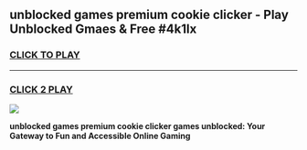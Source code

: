 
## unblocked games premium cookie clicker - Play Unblocked Gmaes & Free #4k1lx
<h3>
<a href="https://news.freeplayer.one?title=unblocked_games_premium_cookie_clicker&ref=24F">CLICK TO PLAY</a></h3>
<hr>

<h3>
<a href="https://news.freeplayer.one?title=unblocked_games_premium_cookie_clicker&ref=24F">CLICK 2 PLAY</a>
  
</h3>

<a href="https://news.freeplayer.one?title=unblocked_games_premium_cookie_clicker&ref=24F/"><img src="https://clearcache.store/games.png"></a>


**unblocked games premium cookie clicker games unblocked: Your Gateway to Fun and Accessible Online Gaming**
